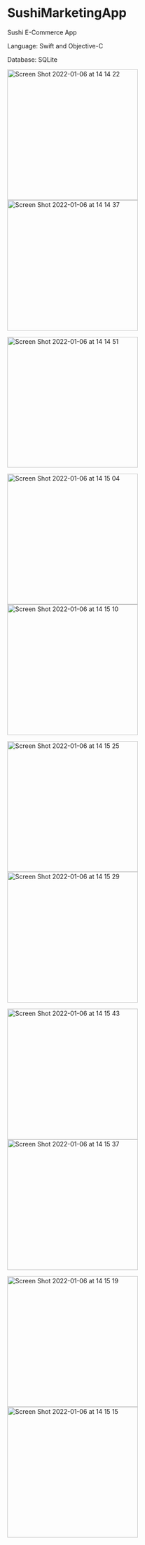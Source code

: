 # SushiMarketingApp

Sushi E-Commerce App


Language:
Swift and
Objective-C

Database:
SQLite


<img width="298" alt="Screen Shot 2022-01-06 at 14 14 22" src="https://user-images.githubusercontent.com/83357398/148374860-2fc22a94-254a-4cce-82ca-de2bce55bb68.png"><img width="298" alt="Screen Shot 2022-01-06 at 14 14 37" src="https://user-images.githubusercontent.com/83357398/148374866-c718b88e-f8b4-46d8-80a6-af09d22cc44e.png">


<img width="298" alt="Screen Shot 2022-01-06 at 14 14 51" src="https://user-images.githubusercontent.com/83357398/148374902-4ba1fd2a-5088-4b2c-bdae-51482a2bd388.png">


<img width="298" alt="Screen Shot 2022-01-06 at 14 15 04" src="https://user-images.githubusercontent.com/83357398/148374928-920b2198-056a-4d33-b547-7041e4a9b4dd.png"><img width="298" alt="Screen Shot 2022-01-06 at 14 15 10" src="https://user-images.githubusercontent.com/83357398/148374938-164b4118-2331-433d-821e-1590b20ab88e.png">


<img width="298" alt="Screen Shot 2022-01-06 at 14 15 25" src="https://user-images.githubusercontent.com/83357398/148374971-791358f2-a510-4fea-92d9-acb465d34bac.png"><img width="298" alt="Screen Shot 2022-01-06 at 14 15 29" src="https://user-images.githubusercontent.com/83357398/148374982-385ed6a7-5f1d-4bdf-a792-b14f67e0c55f.png">


<img width="298" alt="Screen Shot 2022-01-06 at 14 15 43" src="https://user-images.githubusercontent.com/83357398/148375011-bcaa2530-a53e-40cb-96bb-0e1038aba603.png"><img width="298" alt="Screen Shot 2022-01-06 at 14 15 37" src="https://user-images.githubusercontent.com/83357398/148375004-ba21eab1-8e7f-462e-bce0-d1cca269e755.png">


<img width="298" alt="Screen Shot 2022-01-06 at 14 15 19" src="https://user-images.githubusercontent.com/83357398/148375048-8151f955-c331-4639-bc00-2edbd2c27ef1.png"><img width="298" alt="Screen Shot 2022-01-06 at 14 15 15" src="https://user-images.githubusercontent.com/83357398/148375043-90b3794b-82bf-4b76-b333-dc595d54a2aa.png">
